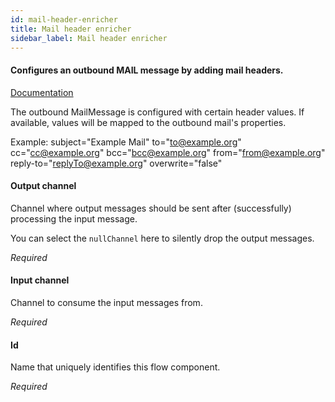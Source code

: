 ```yaml
---
id: mail-header-enricher
title: Mail header enricher
sidebar_label: Mail header enricher
---
```

#### Configures an outbound MAIL message by adding mail headers.
<a href="http://docs.spring.io/spring-integration/docs/2.1.x/reference/html/mail.html" target="_blank">Documentation</a>

The outbound MailMessage is configured with certain header values. If available, values will be mapped to the outbound mail's properties.

Example:
subject="Example Mail"
to="to@example.org"
cc="cc@example.org"
bcc="bcc@example.org"
from="from@example.org"
reply-to="replyTo@example.org"
overwrite="false"

#### Output channel
Channel where output messages should be sent after (successfully) processing the input message.

You can select the <code>nullChannel</code> here to silently drop the output messages.

<i>Required</i>

#### Input channel
Channel to consume the input messages from.

<i>Required</i>

#### Id
Name that uniquely identifies this flow component.

<i>Required</i>

